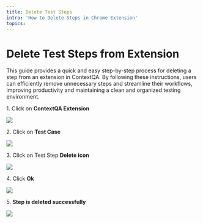 ```yaml
---
title: Delete Test Steps
intro: 'How to Delete Steps in Chrome Extension'
topics:
---
```


# Delete Test Steps from Extension

This guide provides a quick and easy step-by-step process for deleting a step from an extension in ContextQA. By following these instructions, users can efficiently remove unnecessary steps and streamline their workflows, improving productivity and maintaining a clean and organized testing environment.

1\. Click on **ContextQA Extension**

![](https://ajeuwbhvhr.cloudimg.io/colony-recorder.s3.amazonaws.com/files/2024-03-01/ff2a710d-df9d-4f0b-9586-e00a01d5c582/ascreenshot.jpeg?tl_px=1060,0&br_px=1920,480&force_format=png&width=860&wat_scale=76&wat=1&wat_opacity=0.7&wat_gravity=northwest&wat_url=https://colony-recorder.s3.us-west-1.amazonaws.com/images/watermarks/FB923C_standard.png&wat_pad=592,52)


2\. Click on **Test Case**

![](https://ajeuwbhvhr.cloudimg.io/colony-recorder.s3.amazonaws.com/files/2024-03-01/c1cf2814-e693-47c4-a77f-2fe1905da33e/ascreenshot.jpeg?tl_px=1060,151&br_px=1920,632&force_format=png&width=860&wat_scale=76&wat=1&wat_opacity=0.7&wat_gravity=northwest&wat_url=https://colony-recorder.s3.us-west-1.amazonaws.com/images/watermarks/FB923C_standard.png&wat_pad=432,212)


3\. Click on Test Step **Delete icon**

![](https://ajeuwbhvhr.cloudimg.io/colony-recorder.s3.amazonaws.com/files/2024-03-01/0f5d07f4-29a0-4d63-aafc-a2be0a4a0d60/ascreenshot.jpeg?tl_px=773,244&br_px=1920,885&force_format=png&width=1120.0&wat=1&wat_opacity=0.7&wat_gravity=northwest&wat_url=https://colony-recorder.s3.us-west-1.amazonaws.com/images/watermarks/FB923C_standard.png&wat_pad=964,276)


4\. Click **Ok**

![](https://ajeuwbhvhr.cloudimg.io/colony-recorder.s3.amazonaws.com/files/2024-03-01/ee5680e5-7d94-4714-bb34-8190b5885649/ascreenshot.jpeg?tl_px=773,0&br_px=1920,640&force_format=png&width=1120.0&wat=1&wat_opacity=0.7&wat_gravity=northwest&wat_url=https://colony-recorder.s3.us-west-1.amazonaws.com/images/watermarks/FB923C_standard.png&wat_pad=851,187)


5\. **Step is deleted successfully**

![](https://ajeuwbhvhr.cloudimg.io/colony-recorder.s3.amazonaws.com/files/2024-03-01/983a4d83-8ce3-4845-a4eb-6fe1dcbacd00/ascreenshot.jpeg?tl_px=1060,375&br_px=1920,856&force_format=png&width=860&wat_scale=76&wat=1&wat_opacity=0.7&wat_gravity=northwest&wat_url=https://colony-recorder.s3.us-west-1.amazonaws.com/images/watermarks/FB923C_standard.png&wat_pad=511,212)









